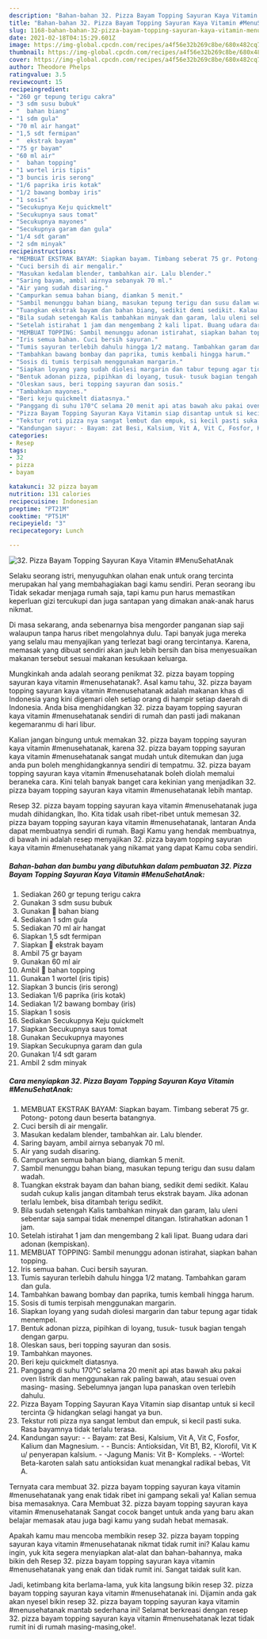 ```yaml
---
description: "Bahan-bahan 32. Pizza Bayam Topping Sayuran Kaya Vitamin #MenuSehatAnak yang nikmat Untuk Jualan"
title: "Bahan-bahan 32. Pizza Bayam Topping Sayuran Kaya Vitamin #MenuSehatAnak yang nikmat Untuk Jualan"
slug: 1168-bahan-bahan-32-pizza-bayam-topping-sayuran-kaya-vitamin-menusehatanak-yang-nikmat-untuk-jualan
date: 2021-02-18T04:15:29.601Z
image: https://img-global.cpcdn.com/recipes/a4f56e32b269c8be/680x482cq70/32-pizza-bayam-topping-sayuran-kaya-vitamin-menusehatanak-foto-resep-utama.jpg
thumbnail: https://img-global.cpcdn.com/recipes/a4f56e32b269c8be/680x482cq70/32-pizza-bayam-topping-sayuran-kaya-vitamin-menusehatanak-foto-resep-utama.jpg
cover: https://img-global.cpcdn.com/recipes/a4f56e32b269c8be/680x482cq70/32-pizza-bayam-topping-sayuran-kaya-vitamin-menusehatanak-foto-resep-utama.jpg
author: Theodore Phelps
ratingvalue: 3.5
reviewcount: 15
recipeingredient:
- "260 gr tepung terigu cakra"
- "3 sdm susu bubuk"
- "  bahan biang"
- "1 sdm gula"
- "70 ml air hangat"
- "1,5 sdt fermipan"
- "  ekstrak bayam"
- "75 gr bayam"
- "60 ml air"
- "  bahan topping"
- "1 wortel iris tipis"
- "3 buncis iris serong"
- "1/6 paprika iris kotak"
- "1/2 bawang bombay iris"
- "1 sosis"
- "Secukupnya Keju quickmelt"
- "Secukupnya saus tomat"
- "Secukupnya mayones"
- "Secukupnya garam dan gula"
- "1/4 sdt garam"
- "2 sdm minyak"
recipeinstructions:
- "MEMBUAT EKSTRAK BAYAM: Siapkan bayam. Timbang seberat 75 gr. Potong- potong daun beserta batangnya."
- "Cuci bersih di air mengalir."
- "Masukan kedalam blender, tambahkan air. Lalu blender."
- "Saring bayam, ambil airnya sebanyak 70 ml."
- "Air yang sudah disaring."
- "Campurkan semua bahan biang, diamkan 5 menit."
- "Sambil menunggu bahan biang, masukan tepung terigu dan susu dalam wadah."
- "Tuangkan ekstrak bayam dan bahan biang, sedikit demi sedikit. Kalau sudah cukup kalis jangan ditambah terus ekstrak bayam. Jika adonan terlalu lembek, bisa ditambah terigu sedikit."
- "Bila sudah setengah Kalis tambahkan minyak dan garam, lalu uleni sebentar saja sampai tidak menempel ditangan. Istirahatkan adonan 1 jam."
- "Setelah istirahat 1 jam dan mengembang 2 kali lipat. Buang udara dari adonan (kempiskan)."
- "MEMBUAT TOPPING: Sambil menunggu adonan istirahat, siapkan bahan topping."
- "Iris semua bahan. Cuci bersih sayuran."
- "Tumis sayuran terlebih dahulu hingga 1/2 matang. Tambahkan garam dan gula."
- "Tambahkan bawang bombay dan paprika, tumis kembali hingga harum."
- "Sosis di tumis terpisah menggunakan margarin."
- "Siapkan loyang yang sudah diolesi margarin dan tabur tepung agar tidak menempel."
- "Bentuk adonan pizza, pipihkan di loyang, tusuk- tusuk bagian tengah dengan garpu."
- "Oleskan saus, beri topping sayuran dan sosis."
- "Tambahkan mayones."
- "Beri keju quickmelt diatasnya."
- "Panggang di suhu 170°C selama 20 menit api atas bawah aku pakai oven listrik dan menggunakan rak paling bawah, atau sesuai oven masing- masing. Sebelumnya jangan lupa panaskan oven terlebih dahulu."
- "Pizza Bayam Topping Sayuran Kaya Vitamin siap disantap untuk si kecil tercinta 😘 hidangkan selagi hangat ya bun."
- "Tekstur roti pizza nya sangat lembut dan empuk, si kecil pasti suka. Rasa bayamnya tidak terlalu terasa."
- "Kandungan sayur: - Bayam: zat Besi, Kalsium, Vit A, Vit C, Fosfor, Kalium dan Magnesium. - Buncis: Antioksidan, Vit B1, B2, Klorofil, Vit K u/ penyerapan kalsium. -Jagung Manis: Vit B- Kompleks. -Wortel: Beta-karoten salah satu antioksidan kuat menangkal radikal bebas, Vit A."
categories:
- Resep
tags:
- 32
- pizza
- bayam

katakunci: 32 pizza bayam 
nutrition: 131 calories
recipecuisine: Indonesian
preptime: "PT21M"
cooktime: "PT51M"
recipeyield: "3"
recipecategory: Lunch

---
```



![32. Pizza Bayam Topping Sayuran Kaya Vitamin #MenuSehatAnak](https://img-global.cpcdn.com/recipes/a4f56e32b269c8be/680x482cq70/32-pizza-bayam-topping-sayuran-kaya-vitamin-menusehatanak-foto-resep-utama.jpg)

Selaku seorang istri, menyuguhkan olahan enak untuk orang tercinta merupakan hal yang membahagiakan bagi kamu sendiri. Peran seorang ibu Tidak sekadar menjaga rumah saja, tapi kamu pun harus memastikan keperluan gizi tercukupi dan juga santapan yang dimakan anak-anak harus nikmat.

Di masa  sekarang, anda sebenarnya bisa mengorder panganan siap saji walaupun tanpa harus ribet mengolahnya dulu. Tapi banyak juga mereka yang selalu mau menyajikan yang terlezat bagi orang tercintanya. Karena, memasak yang dibuat sendiri akan jauh lebih bersih dan bisa menyesuaikan makanan tersebut sesuai makanan kesukaan keluarga. 



Mungkinkah anda adalah seorang penikmat 32. pizza bayam topping sayuran kaya vitamin #menusehatanak?. Asal kamu tahu, 32. pizza bayam topping sayuran kaya vitamin #menusehatanak adalah makanan khas di Indonesia yang kini digemari oleh setiap orang di hampir setiap daerah di Indonesia. Anda bisa menghidangkan 32. pizza bayam topping sayuran kaya vitamin #menusehatanak sendiri di rumah dan pasti jadi makanan kegemaranmu di hari libur.

Kalian jangan bingung untuk memakan 32. pizza bayam topping sayuran kaya vitamin #menusehatanak, karena 32. pizza bayam topping sayuran kaya vitamin #menusehatanak sangat mudah untuk ditemukan dan juga anda pun boleh menghidangkannya sendiri di tempatmu. 32. pizza bayam topping sayuran kaya vitamin #menusehatanak boleh diolah memalui beraneka cara. Kini telah banyak banget cara kekinian yang menjadikan 32. pizza bayam topping sayuran kaya vitamin #menusehatanak lebih mantap.

Resep 32. pizza bayam topping sayuran kaya vitamin #menusehatanak juga mudah dihidangkan, lho. Kita tidak usah ribet-ribet untuk memesan 32. pizza bayam topping sayuran kaya vitamin #menusehatanak, lantaran Anda dapat membuatnya sendiri di rumah. Bagi Kamu yang hendak membuatnya, di bawah ini adalah resep menyajikan 32. pizza bayam topping sayuran kaya vitamin #menusehatanak yang nikamat yang dapat Kamu coba sendiri.

<!--inarticleads1-->

##### Bahan-bahan dan bumbu yang dibutuhkan dalam pembuatan 32. Pizza Bayam Topping Sayuran Kaya Vitamin #MenuSehatAnak:

1. Sediakan 260 gr tepung terigu cakra
1. Gunakan 3 sdm susu bubuk
1. Gunakan  🌿 bahan biang
1. Sediakan 1 sdm gula
1. Sediakan 70 ml air hangat
1. Siapkan 1,5 sdt fermipan
1. Siapkan  🌿 ekstrak bayam
1. Ambil 75 gr bayam
1. Gunakan 60 ml air
1. Ambil  🌿 bahan topping
1. Gunakan 1 wortel (iris tipis)
1. Siapkan 3 buncis (iris serong)
1. Sediakan 1/6 paprika (iris kotak)
1. Sediakan 1/2 bawang bombay (iris)
1. Siapkan 1 sosis
1. Sediakan Secukupnya Keju quickmelt
1. Siapkan Secukupnya saus tomat
1. Gunakan Secukupnya mayones
1. Siapkan Secukupnya garam dan gula
1. Gunakan 1/4 sdt garam
1. Ambil 2 sdm minyak




<!--inarticleads2-->

##### Cara menyiapkan 32. Pizza Bayam Topping Sayuran Kaya Vitamin #MenuSehatAnak:

1. MEMBUAT EKSTRAK BAYAM: Siapkan bayam. Timbang seberat 75 gr. Potong- potong daun beserta batangnya.
1. Cuci bersih di air mengalir.
1. Masukan kedalam blender, tambahkan air. Lalu blender.
1. Saring bayam, ambil airnya sebanyak 70 ml.
1. Air yang sudah disaring.
1. Campurkan semua bahan biang, diamkan 5 menit.
1. Sambil menunggu bahan biang, masukan tepung terigu dan susu dalam wadah.
1. Tuangkan ekstrak bayam dan bahan biang, sedikit demi sedikit. Kalau sudah cukup kalis jangan ditambah terus ekstrak bayam. Jika adonan terlalu lembek, bisa ditambah terigu sedikit.
1. Bila sudah setengah Kalis tambahkan minyak dan garam, lalu uleni sebentar saja sampai tidak menempel ditangan. Istirahatkan adonan 1 jam.
1. Setelah istirahat 1 jam dan mengembang 2 kali lipat. Buang udara dari adonan (kempiskan).
1. MEMBUAT TOPPING: Sambil menunggu adonan istirahat, siapkan bahan topping.
1. Iris semua bahan. Cuci bersih sayuran.
1. Tumis sayuran terlebih dahulu hingga 1/2 matang. Tambahkan garam dan gula.
1. Tambahkan bawang bombay dan paprika, tumis kembali hingga harum.
1. Sosis di tumis terpisah menggunakan margarin.
1. Siapkan loyang yang sudah diolesi margarin dan tabur tepung agar tidak menempel.
1. Bentuk adonan pizza, pipihkan di loyang, tusuk- tusuk bagian tengah dengan garpu.
1. Oleskan saus, beri topping sayuran dan sosis.
1. Tambahkan mayones.
1. Beri keju quickmelt diatasnya.
1. Panggang di suhu 170°C selama 20 menit api atas bawah aku pakai oven listrik dan menggunakan rak paling bawah, atau sesuai oven masing- masing. Sebelumnya jangan lupa panaskan oven terlebih dahulu.
1. Pizza Bayam Topping Sayuran Kaya Vitamin siap disantap untuk si kecil tercinta 😘 hidangkan selagi hangat ya bun.
1. Tekstur roti pizza nya sangat lembut dan empuk, si kecil pasti suka. Rasa bayamnya tidak terlalu terasa.
1. Kandungan sayur: - - Bayam: zat Besi, Kalsium, Vit A, Vit C, Fosfor, Kalium dan Magnesium. - - Buncis: Antioksidan, Vit B1, B2, Klorofil, Vit K u/ penyerapan kalsium. - -Jagung Manis: Vit B- Kompleks. - -Wortel: Beta-karoten salah satu antioksidan kuat menangkal radikal bebas, Vit A.




Ternyata cara membuat 32. pizza bayam topping sayuran kaya vitamin #menusehatanak yang enak tidak ribet ini gampang sekali ya! Kalian semua bisa memasaknya. Cara Membuat 32. pizza bayam topping sayuran kaya vitamin #menusehatanak Sangat cocok banget untuk anda yang baru akan belajar memasak atau juga bagi kamu yang sudah hebat memasak.

Apakah kamu mau mencoba membikin resep 32. pizza bayam topping sayuran kaya vitamin #menusehatanak nikmat tidak rumit ini? Kalau kamu ingin, yuk kita segera menyiapkan alat-alat dan bahan-bahannya, maka bikin deh Resep 32. pizza bayam topping sayuran kaya vitamin #menusehatanak yang enak dan tidak rumit ini. Sangat taidak sulit kan. 

Jadi, ketimbang kita berlama-lama, yuk kita langsung bikin resep 32. pizza bayam topping sayuran kaya vitamin #menusehatanak ini. Dijamin anda gak akan nyesel bikin resep 32. pizza bayam topping sayuran kaya vitamin #menusehatanak mantab sederhana ini! Selamat berkreasi dengan resep 32. pizza bayam topping sayuran kaya vitamin #menusehatanak lezat tidak rumit ini di rumah masing-masing,oke!.

